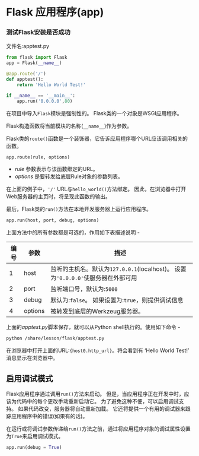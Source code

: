 # Flask 应用程序(app)

### 测试Flask安装是否成功

文件名:apptest.py

```python
from flask import Flask
app = Flask(__name__)

@app.route('/')
def apptest():
    return 'Hello World Test!'

if __name__ == '__main__':
    app.run('0.0.0.0',80)
```

在项目中导入`Flask`模块是强制性的。 Flask类的一个对象是WSGI应用程序。

Flask构造函数将当前模块的名称(`__name__`)作为参数。

Flask类的`route()`函数是一个装饰器，它告诉应用程序哪个URL应该调用相关的函数。

```python
app.route(rule, options)
```

- *rule* 参数表示与该函数绑定的URL。
- *options* 是要转发给底层Rule对象的参数列表。

在上面的例子中，`'/'` URL与`hello_world()`方法绑定。 因此，在浏览器中打开Web服务器的主页时，将呈现此函数的输出。

最后，Flask类的`run()`方法在本地开发服务器上运行应用程序。

```python
app.run(host, port, debug, options)
```

上面方法中的所有参数都是可选的，作用如下表描述说明 - 

| 编号 | 参数    | 描述                                                         |
| ---- | ------- | ------------------------------------------------------------ |
| 1    | host    | 监听的主机名。默认为`127.0.0.1`(localhost)。 设置为`'0.0.0.0'`使服务器在外部可用 |
| 2    | port    | 监听端口号，默认为:`5000`                                    |
| 3    | debug   | 默认为:`false`。 如果设置为:`true`，则提供调试信息           |
| 4    | options | 被转发到底层的Werkzeug服务器。                               |

上面的*apptest.py*脚本保存，就可以从Python shell执行的。使用如下命令 - 

```bash
python /share/lesson/flask/apptest.py
```

在浏览器中打开上面的URL:`{host0.http_url}`。将会看到有 ‘Hello World Test!’ 消息显示在浏览器中。

## 启用调试模式

Flask应用程序通过调用`run()`方法来启动。 但是，当应用程序正在开发中时，应该为代码中的每个更改手动重新启动它。 为了避免这种不便，可以启用调试支持。 如果代码改变，服务器将自动重新加载。 它还将提供一个有用的调试器来跟踪应用程序中的错误(如果有的话)。

在运行或将调试参数传递给`run()`方法之前，通过将应用程序对象的调试属性设置为`True`来启用调试模式。

```python
app.run(debug = True)
```